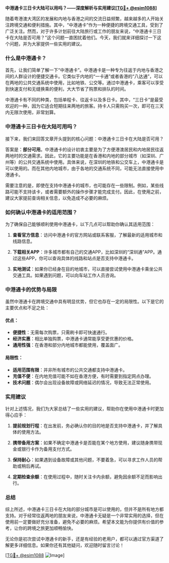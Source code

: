 **中港通卡三日卡大陆可以用吗？——深度解析与实用建议[[TG💪+ @esim1088](https://t.me/s/esim1088)]**

随着粤港澳大湾区的发展和内地与香港之间的交流日益频繁，越来越多的人开始关注跨境交通和便利措施。其中，“中港通卡”作为一种便捷的跨境交通工具，受到了广泛关注。然而，对于许多计划前往大陆旅行或工作的朋友来说，“中港通卡三日卡在大陆是否可用？”这个问题一直困扰着他们。今天，我们就来详细探讨一下这个问题，并为大家提供一些实用的建议。

### 什么是中港通卡？

首先，让我们简单了解一下“中港通卡”。中港通卡是一种专为往返于内地与香港之间的人群设计的便捷交通卡。它类似于内地的“一卡通”或者香港的“八达通”，可以在两地的公共交通系统中使用，比如地铁、公交等。通过中港通卡，乘客可以享受到快速支付和无缝换乘的便利，大大节省了购票和排队的时间。

中港通卡有不同的种类，包括单程卡、往返卡以及多日卡。其中，“三日卡”是最受欢迎的一种，因为它适合短期往来两地的旅客。持卡人只需购买一次，即可在三天内无限次使用，非常划算。

### 中港通卡三日卡在大陆可用吗？

接下来，我们来回答文章开头提到的核心问题：中港通卡三日卡在大陆是否可用？

答案是：**部分可用**。中港通卡的设计初衷主要是为了方便港澳居民和内地居民往返两地时的交通需求。因此，它的主要功能是在香港和内地的部分城市（如深圳、广州等）的公共交通系统中使用。具体来说，在深圳的地铁和公交车上，中港通卡是可以使用的。而在其他内地城市，由于各地的交通系统不同，可能无法直接使用中港通卡。

需要注意的是，即使在支持中港通卡的城市，也可能存在一些限制。例如，某些线路可能不支持该卡，或者需要额外的操作步骤才能完成支付。因此，在使用之前，建议大家提前查询相关信息，以免造成不必要的麻烦。

### 如何确认中港通卡的适用范围？

为了确保自己能够顺利使用中港通卡，以下几点可以帮助你确认其适用范围：

1. **查看官方信息**：访问中港通卡的官方网站或联系客服，了解最新的适用城市和线路信息。
   
2. **下载相关APP**：许多城市都有自己的交通APP，比如深圳的“深圳通”APP。通过这些APP，你可以查询具体的线路和站点是否支持中港通卡。

3. **实地测试**：如果你已经身在目的地城市，可以直接尝试使用中港通卡乘坐公共交通工具。如果遇到问题，可以向车站工作人员咨询。

### 中港通卡的优势与局限

虽然中港通卡在跨境交通中具有明显优势，但它也存在一定的局限性。以下是它的主要优点和不足之处：

#### 优点：
- **便捷性**：无需每次购票，只需刷卡即可快速通行。
- **经济实惠**：相比单独购票，中港通卡通常能享受更优惠的价格。
- **通用性强**：在香港和部分内地城市都能使用，覆盖面广。

#### 局限性：
- **适用范围有限**：并非所有城市的公共交通都支持中港通卡。
- **充值不便**：在内地充值可能不如在香港方便，有时需要到指定网点办理。
- **技术问题**：偶尔会出现设备故障或网络延迟的情况，导致无法正常使用。

### 实用建议

针对上述情况，我们为大家总结了一些实用的建议，帮助你在使用中港通卡时更加得心应手：

1. **提前规划行程**：在出发前，务必确认你的目的地是否支持中港通卡，并了解具体的使用方法。

2. **携带备用方案**：如果不确定中港通卡是否能在某个地方使用，建议随身携带现金或银行卡作为备用支付方式。

3. **保持耐心**：如果遇到设备故障或其他问题，不要着急，可以寻求工作人员的帮助或稍后再试。

4. **定期检查余额**：在使用过程中，随时关注卡内余额，避免因余额不足而影响出行。

### 总结

综上所述，中港通卡三日卡在大陆的部分城市是可以使用的，但并不是所有地方都支持。对于经常往返两地的朋友来说，中港通卡无疑是一个非常实用的选择，但在使用前一定要做好充分准备，避免不必要的麻烦。希望本文能为你提供有价值的参考，让你的跨境之旅更加顺畅愉快。

无论你是初次尝试中港通卡的新手，还是有经验的老用户，都可以通过官方渠道了解更多详细信息。如果你还有其他疑问，欢迎随时留言讨论！

[[TG💪+ @esim1088](https://t.me/s/esim1088) ![Image](https://i.postimg.cc/4NQfJmqS/Snipaste-2025-05-13-00-14-12.png)]